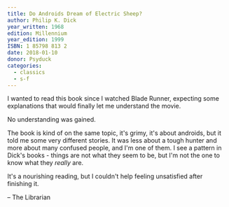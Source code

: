 ```yaml
---
title: Do Androids Dream of Electric Sheep?
author: Philip K. Dick
year_written: 1968
edition: Millennium
year_edition: 1999
ISBN: 1 85798 813 2
date: 2018-01-10
donor: Psyduck
categories:
  - classics
  - s-f
---
```


I wanted to read this book since I watched Blade Runner, expecting some explanations that would finally let me understand the movie.

No understanding was gained.

The book is kind of on the same topic, it's grimy, it's about androids, but it told me some very different stories. It was less about a tough hunter and more about many confused people, and I'm one of them. I see a pattern in Dick's books - things are not what they seem to be, but I'm not the one to know what they *really* are.

It's a nourishing reading, but I couldn't help feeling unsatisfied after finishing it.

– The Librarian